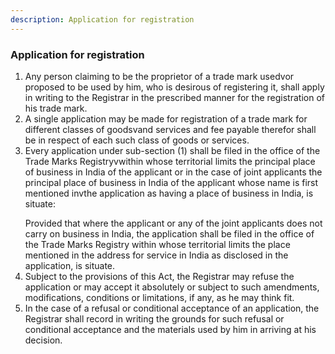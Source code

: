 ```yaml
---
description: Application for registration
---
```


### Application for registration

1. Any person claiming to be the proprietor of a trade mark usedvor proposed to be used by him, who is desirous of registering it, shall apply in writing to the Registrar in the prescribed manner for the registration of his trade mark.
2. A single application may be made for registration of a trade mark for different classes of goodsvand services and fee payable therefor shall be in respect of each such class of goods or services.
3. Every application under sub-section (1) shall be filed in the office of the Trade Marks Registryvwithin whose territorial limits the principal place of business in India of the applicant or in the case of joint applicants the principal place of business in India of the applicant whose name is first mentioned invthe application as having a place of business in India, is situate:</p>Provided that where the applicant or any of the joint applicants does not carry on business in India, the application shall be filed in the office of the Trade Marks Registry within whose territorial limits the place mentioned in the address for service in India as disclosed in the application, is situate.
4. Subject to the provisions of this Act, the Registrar may refuse the application or may accept it absolutely or subject to such amendments, modifications, conditions or limitations, if any, as he may think fit.
5. In the case of a refusal or conditional acceptance of an application, the Registrar shall record in writing the grounds for such refusal or conditional acceptance and the materials used by him in arriving at his decision.
